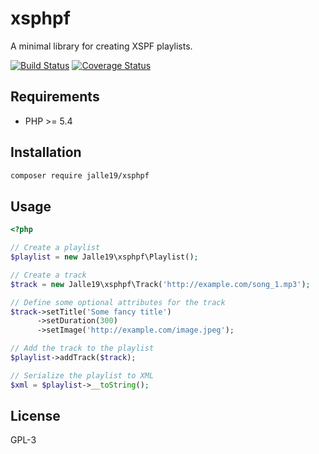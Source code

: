 # xsphpf

A minimal library for creating XSPF playlists.

[![Build Status](https://travis-ci.org/Jalle19/xsphpf.svg?branch=master)](https://travis-ci.org/Jalle19/xsphpf)
[![Coverage Status](https://coveralls.io/repos/github/Jalle19/xsphpf/badge.svg?branch=master)](https://coveralls.io/github/Jalle19/xsphpf?branch=master)

## Requirements

* PHP >= 5.4

## Installation

```bash
composer require jalle19/xsphpf
```

## Usage

```php
<?php

// Create a playlist
$playlist = new Jalle19\xsphpf\Playlist();

// Create a track
$track = new Jalle19\xsphpf\Track('http://example.com/song_1.mp3');

// Define some optional attributes for the track
$track->setTitle('Some fancy title')
      ->setDuration(300)
      ->setImage('http://example.com/image.jpeg');

// Add the track to the playlist
$playlist->addTrack($track);

// Serialize the playlist to XML
$xml = $playlist->__toString();
```

## License

GPL-3
